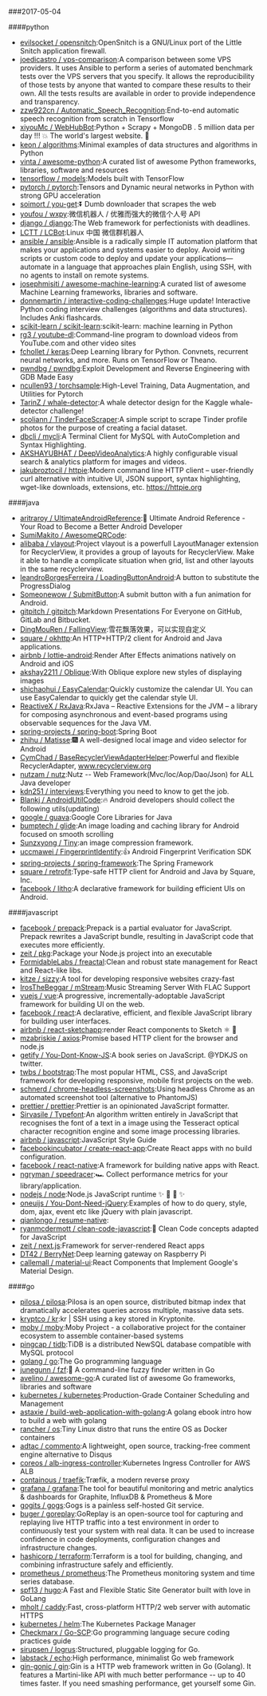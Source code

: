 ###2017-05-04

####python
* [evilsocket / opensnitch](https://github.com/evilsocket/opensnitch):OpenSnitch is a GNU/Linux port of the Little Snitch application firewall.
* [joedicastro / vps-comparison](https://github.com/joedicastro/vps-comparison):A comparison between some VPS providers. It uses Ansible to perform a series of automated benchmark tests over the VPS servers that you specify. It allows the reproducibility of those tests by anyone that wanted to compare these results to their own. All the tests results are available in order to provide independence and transparency.
* [zzw922cn / Automatic_Speech_Recognition](https://github.com/zzw922cn/Automatic_Speech_Recognition):End-to-end automatic speech recognition from scratch in Tensorflow
* [xiyouMc / WebHubBot](https://github.com/xiyouMc/WebHubBot):Python + Scrapy + MongoDB . 5 million data per day !!! 💥 The world's largest website. 🔞
* [keon / algorithms](https://github.com/keon/algorithms):Minimal examples of data structures and algorithms in Python
* [vinta / awesome-python](https://github.com/vinta/awesome-python):A curated list of awesome Python frameworks, libraries, software and resources
* [tensorflow / models](https://github.com/tensorflow/models):Models built with TensorFlow
* [pytorch / pytorch](https://github.com/pytorch/pytorch):Tensors and Dynamic neural networks in Python with strong GPU acceleration
* [soimort / you-get](https://github.com/soimort/you-get):⏬ Dumb downloader that scrapes the web
* [youfou / wxpy](https://github.com/youfou/wxpy):微信机器人 / 优雅而强大的微信个人号 API
* [django / django](https://github.com/django/django):The Web framework for perfectionists with deadlines.
* [LCTT / LCBot](https://github.com/LCTT/LCBot):Linux 中国 微信群机器人
* [ansible / ansible](https://github.com/ansible/ansible):Ansible is a radically simple IT automation platform that makes your applications and systems easier to deploy. Avoid writing scripts or custom code to deploy and update your applications— automate in a language that approaches plain English, using SSH, with no agents to install on remote systems.
* [josephmisiti / awesome-machine-learning](https://github.com/josephmisiti/awesome-machine-learning):A curated list of awesome Machine Learning frameworks, libraries and software.
* [donnemartin / interactive-coding-challenges](https://github.com/donnemartin/interactive-coding-challenges):Huge update! Interactive Python coding interview challenges (algorithms and data structures). Includes Anki flashcards.
* [scikit-learn / scikit-learn](https://github.com/scikit-learn/scikit-learn):scikit-learn: machine learning in Python
* [rg3 / youtube-dl](https://github.com/rg3/youtube-dl):Command-line program to download videos from YouTube.com and other video sites
* [fchollet / keras](https://github.com/fchollet/keras):Deep Learning library for Python. Convnets, recurrent neural networks, and more. Runs on TensorFlow or Theano.
* [pwndbg / pwndbg](https://github.com/pwndbg/pwndbg):Exploit Development and Reverse Engineering with GDB Made Easy
* [ncullen93 / torchsample](https://github.com/ncullen93/torchsample):High-Level Training, Data Augmentation, and Utilities for Pytorch
* [TarinZ / whale-detector](https://github.com/TarinZ/whale-detector):A whale detector design for the Kaggle whale-detector challenge!
* [scoliann / TinderFaceScraper](https://github.com/scoliann/TinderFaceScraper):A simple script to scrape Tinder profile photos for the purpose of creating a facial dataset.
* [dbcli / mycli](https://github.com/dbcli/mycli):A Terminal Client for MySQL with AutoCompletion and Syntax Highlighting.
* [AKSHAYUBHAT / DeepVideoAnalytics](https://github.com/AKSHAYUBHAT/DeepVideoAnalytics):A highly configurable visual search & analytics platform for images and videos.
* [jakubroztocil / httpie](https://github.com/jakubroztocil/httpie):Modern command line HTTP client – user-friendly curl alternative with intuitive UI, JSON support, syntax highlighting, wget-like downloads, extensions, etc. https://httpie.org

####java
* [aritraroy / UltimateAndroidReference](https://github.com/aritraroy/UltimateAndroidReference):🚀 Ultimate Android Reference - Your Road to Become a Better Android Developer
* [SumiMakito / AwesomeQRCode](https://github.com/SumiMakito/AwesomeQRCode):
* [alibaba / vlayout](https://github.com/alibaba/vlayout):Project vlayout is a powerfull LayoutManager extension for RecyclerView, it provides a group of layouts for RecyclerView. Make it able to handle a complicate situation when grid, list and other layouts in the same recyclerview.
* [leandroBorgesFerreira / LoadingButtonAndroid](https://github.com/leandroBorgesFerreira/LoadingButtonAndroid):A button to substitute the ProgressDialog
* [Someonewow / SubmitButton](https://github.com/Someonewow/SubmitButton):A submit button with a fun animation for Android.
* [gitpitch / gitpitch](https://github.com/gitpitch/gitpitch):Markdown Presentations For Everyone on GitHub, GitLab and Bitbucket.
* [DingMouRen / FallingView](https://github.com/DingMouRen/FallingView):雪花飘落效果，可以实现自定义
* [square / okhttp](https://github.com/square/okhttp):An HTTP+HTTP/2 client for Android and Java applications.
* [airbnb / lottie-android](https://github.com/airbnb/lottie-android):Render After Effects animations natively on Android and iOS
* [akshay2211 / Oblique](https://github.com/akshay2211/Oblique):With Oblique explore new styles of displaying images
* [shichaohui / EasyCalendar](https://github.com/shichaohui/EasyCalendar):Quickly customize the calendar UI. You can use EasyCalendar to quickly get the calendar style UI.
* [ReactiveX / RxJava](https://github.com/ReactiveX/RxJava):RxJava – Reactive Extensions for the JVM – a library for composing asynchronous and event-based programs using observable sequences for the Java VM.
* [spring-projects / spring-boot](https://github.com/spring-projects/spring-boot):Spring Boot
* [zhihu / Matisse](https://github.com/zhihu/Matisse):🎆 A well-designed local image and video selector for Android
* [CymChad / BaseRecyclerViewAdapterHelper](https://github.com/CymChad/BaseRecyclerViewAdapterHelper):Powerful and flexible RecyclerAdapter, www.recyclerview.org
* [nutzam / nutz](https://github.com/nutzam/nutz):Nutz -- Web Framework(Mvc/Ioc/Aop/Dao/Json) for ALL Java developer
* [kdn251 / interviews](https://github.com/kdn251/interviews):Everything you need to know to get the job.
* [Blankj / AndroidUtilCode](https://github.com/Blankj/AndroidUtilCode):🔥 Android developers should collect the following utils(updating)
* [google / guava](https://github.com/google/guava):Google Core Libraries for Java
* [bumptech / glide](https://github.com/bumptech/glide):An image loading and caching library for Android focused on smooth scrolling
* [Sunzxyong / Tiny](https://github.com/Sunzxyong/Tiny):an image compression framework.
* [uccmawei / FingerprintIdentify](https://github.com/uccmawei/FingerprintIdentify):👍 Android Fingerprint Verification SDK
* [spring-projects / spring-framework](https://github.com/spring-projects/spring-framework):The Spring Framework
* [square / retrofit](https://github.com/square/retrofit):Type-safe HTTP client for Android and Java by Square, Inc.
* [facebook / litho](https://github.com/facebook/litho):A declarative framework for building efficient UIs on Android.

####javascript
* [facebook / prepack](https://github.com/facebook/prepack):Prepack is a partial evaluator for JavaScript. Prepack rewrites a JavaScript bundle, resulting in JavaScript code that executes more efficiently.
* [zeit / pkg](https://github.com/zeit/pkg):Package your Node.js project into an executable
* [FormidableLabs / freactal](https://github.com/FormidableLabs/freactal):Clean and robust state management for React and React-like libs.
* [kitze / sizzy](https://github.com/kitze/sizzy):A tool for developing responsive websites crazy-fast
* [IrosTheBeggar / mStream](https://github.com/IrosTheBeggar/mStream):Music Streaming Server With FLAC Support
* [vuejs / vue](https://github.com/vuejs/vue):A progressive, incrementally-adoptable JavaScript framework for building UI on the web.
* [facebook / react](https://github.com/facebook/react):A declarative, efficient, and flexible JavaScript library for building user interfaces.
* [airbnb / react-sketchapp](https://github.com/airbnb/react-sketchapp):render React components to Sketch ⚛️ 💎
* [mzabriskie / axios](https://github.com/mzabriskie/axios):Promise based HTTP client for the browser and node.js
* [getify / You-Dont-Know-JS](https://github.com/getify/You-Dont-Know-JS):A book series on JavaScript. @YDKJS on twitter.
* [twbs / bootstrap](https://github.com/twbs/bootstrap):The most popular HTML, CSS, and JavaScript framework for developing responsive, mobile first projects on the web.
* [schnerd / chrome-headless-screenshots](https://github.com/schnerd/chrome-headless-screenshots):Using headless Chrome as an automated screenshot tool (alternative to PhantomJS)
* [prettier / prettier](https://github.com/prettier/prettier):Prettier is an opinionated JavaScript formatter.
* [Sirvasile / Typefont](https://github.com/Sirvasile/Typefont):An algorithm written entirely in JavaScript that recognises the font of a text in a image using the Tesseract optical character recognition engine and some image processing libraries.
* [airbnb / javascript](https://github.com/airbnb/javascript):JavaScript Style Guide
* [facebookincubator / create-react-app](https://github.com/facebookincubator/create-react-app):Create React apps with no build configuration.
* [facebook / react-native](https://github.com/facebook/react-native):A framework for building native apps with React.
* [ngryman / speedracer](https://github.com/ngryman/speedracer):🏎 Collect performance metrics for your library/application.
* [nodejs / node](https://github.com/nodejs/node):Node.js JavaScript runtime ✨ 🐢 🚀 ✨
* [oneuijs / You-Dont-Need-jQuery](https://github.com/oneuijs/You-Dont-Need-jQuery):Examples of how to do query, style, dom, ajax, event etc like jQuery with plain javascript.
* [qianlongo / resume-native](https://github.com/qianlongo/resume-native):
* [ryanmcdermott / clean-code-javascript](https://github.com/ryanmcdermott/clean-code-javascript):🛁 Clean Code concepts adapted for JavaScript
* [zeit / next.js](https://github.com/zeit/next.js):Framework for server-rendered React apps
* [DT42 / BerryNet](https://github.com/DT42/BerryNet):Deep learning gateway on Raspberry Pi
* [callemall / material-ui](https://github.com/callemall/material-ui):React Components that Implement Google's Material Design.

####go
* [pilosa / pilosa](https://github.com/pilosa/pilosa):Pilosa is an open source, distributed bitmap index that dramatically accelerates queries across multiple, massive data sets.
* [kryptco / kr](https://github.com/kryptco/kr):kr | SSH using a key stored in Kryptonite.
* [moby / moby](https://github.com/moby/moby):Moby Project - a collaborative project for the container ecosystem to assemble container-based systems
* [pingcap / tidb](https://github.com/pingcap/tidb):TiDB is a distributed NewSQL database compatible with MySQL protocol
* [golang / go](https://github.com/golang/go):The Go programming language
* [junegunn / fzf](https://github.com/junegunn/fzf):🌸 A command-line fuzzy finder written in Go
* [avelino / awesome-go](https://github.com/avelino/awesome-go):A curated list of awesome Go frameworks, libraries and software
* [kubernetes / kubernetes](https://github.com/kubernetes/kubernetes):Production-Grade Container Scheduling and Management
* [astaxie / build-web-application-with-golang](https://github.com/astaxie/build-web-application-with-golang):A golang ebook intro how to build a web with golang
* [rancher / os](https://github.com/rancher/os):Tiny Linux distro that runs the entire OS as Docker containers
* [adtac / commento](https://github.com/adtac/commento):A lightweight, open source, tracking-free comment engine alternative to Disqus
* [coreos / alb-ingress-controller](https://github.com/coreos/alb-ingress-controller):Kubernetes Ingress Controller for AWS ALB
* [containous / traefik](https://github.com/containous/traefik):Træfik, a modern reverse proxy
* [grafana / grafana](https://github.com/grafana/grafana):The tool for beautiful monitoring and metric analytics & dashboards for Graphite, InfluxDB & Prometheus & More
* [gogits / gogs](https://github.com/gogits/gogs):Gogs is a painless self-hosted Git service.
* [buger / goreplay](https://github.com/buger/goreplay):GoReplay is an open-source tool for capturing and replaying live HTTP traffic into a test environment in order to continuously test your system with real data. It can be used to increase confidence in code deployments, configuration changes and infrastructure changes.
* [hashicorp / terraform](https://github.com/hashicorp/terraform):Terraform is a tool for building, changing, and combining infrastructure safely and efficiently.
* [prometheus / prometheus](https://github.com/prometheus/prometheus):The Prometheus monitoring system and time series database.
* [spf13 / hugo](https://github.com/spf13/hugo):A Fast and Flexible Static Site Generator built with love in GoLang
* [mholt / caddy](https://github.com/mholt/caddy):Fast, cross-platform HTTP/2 web server with automatic HTTPS
* [kubernetes / helm](https://github.com/kubernetes/helm):The Kubernetes Package Manager
* [Checkmarx / Go-SCP](https://github.com/Checkmarx/Go-SCP):Go programming language secure coding practices guide
* [sirupsen / logrus](https://github.com/sirupsen/logrus):Structured, pluggable logging for Go.
* [labstack / echo](https://github.com/labstack/echo):High performance, minimalist Go web framework
* [gin-gonic / gin](https://github.com/gin-gonic/gin):Gin is a HTTP web framework written in Go (Golang). It features a Martini-like API with much better performance -- up to 40 times faster. If you need smashing performance, get yourself some Gin.
